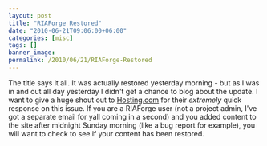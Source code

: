 ```yaml
---
layout: post
title: "RIAForge Restored"
date: "2010-06-21T09:06:00+06:00"
categories: [misc]
tags: []
banner_image: 
permalink: /2010/06/21/RIAForge-Restored
---
```


The title says it all. It was actually restored yesterday morning - but as I was in and out all day yesterday I didn't get a chance to blog about the update. I want to give a huge shout out to <a href="http://www.hosting.com/">Hosting.com</a> for their <i>extremely</i> quick response on this issue. If you are a RIAForge user (not a project admin, I've got a separate email for yall coming in a second) and you added content to the site after midnight Sunday morning (like a bug report for example), you will want to check to see if your content has been restored.